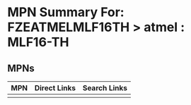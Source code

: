 



# MPN Summary For: FZEATMELMLF16TH > atmel : MLF16-TH

## MPNs
  

|MPN|Direct Links|Search Links|
| :--- | :--- | :--- |
||||
